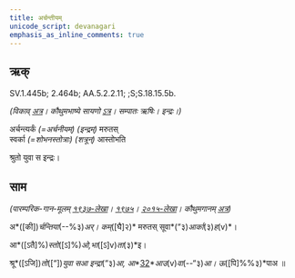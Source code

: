 ```yaml
---
title: अर्चन्तीयम्  
unicode_script: devanagari  
emphasis_as_inline_comments: true
---   
```


## ऋक्

SV.1.445b; 2.464b; AA.5.2.2.11; ;S;S.18.15.5b.

*(विकाव् [अत्र](https://sa.wikisource.org/wiki/%25E0%25A4%25B8%25E0%25A4%25BE%25E0%25A4%25AE%25E0%25A4%25B5%25E0%25A5%2587%25E0%25A4%25A6%25E0%25A4%2583/%25E0%25A4%2595%25E0%25A5%258C%25E0%25A4%25A5%25E0%25A5%2581%25E0%25A4%25AE%25E0%25A5%2580%25E0%25A4%25AF%25E0%25A4%25BE/%25E0%25A4%25B8%25E0%25A4%2582%25E0%25A4%25B9%25E0%25A4%25BF%25E0%25A4%25A4%25E0%25A4%25BE/%25E0%25A4%25AA%25E0%25A5%2582%25E0%25A4%25B0%25E0%25A5%258D%25E0%25A4%25B5%25E0%25A4%25BE%25E0%25A4%25B0%25E0%25A5%258D%25E0%25A4%259A%25E0%25A4%25BF%25E0%25A4%2595%25E0%25A4%2583/%25E0%25A4%259B%25E0%25A4%25A8%25E0%25A5%258D%25E0%25A4%25A6_%25E0%25A4%2586%25E0%25A4%25B0%25E0%25A5%258D%25E0%25A4%259A%25E0%25A4%25BF%25E0%25A4%2595%25E0%25A4%2583/1.1.5_%25E0%25A4%25AA%25E0%25A4%259E%25E0%25A5%258D%25E0%25A4%259A%25E0%25A4%25AE%25E0%25A4%25AA%25E0%25A5%258D%25E0%25A4%25B0%25E0%25A4%25AA%25E0%25A4%25BE%25E0%25A4%25A0%25E0%25A4%2595%25E0%25A4%2583/1.1.5.6_%25E0%25A4%25B7%25E0%25A4%25B7%25E0%25A5%258D%25E0%25A4%25A0%25E0%25A5%2580_%25E0%25A4%25A6%25E0%25A4%25B6%25E0%25A4%25A4%25E0%25A4%25BF%25E0%25A4%2583&sa=D&ust=1542425956275000)। कौथुमभाष्ये सायणो [ऽत्र](https://archive.org/details/SamaVedaSanhitaWithSayanabhashyaVolume1SatyavrataSamasrami1874bis/page/n959&sa=D&ust=1542425956276000)। सम्पातः ऋषिः। इन्द्रः।)*

अर्चन्त्यर्कं *(=अर्चनीयम्)* *(इन्द्रम्)* मरुतस्  
स्वर्का *(=शोभनस्तोत्राः)* *(शत्रून्)* आस्तोभति

श्रुतो युवा स इन्द्रः।

## साम

*(पारम्परिक-गान-मूलम् [१९३७-लेखा](https://archive.org/stream/sAmaveda-jaiminIya-paravastu-paramparA-docs/sAmaveda-paravastu-1937%23page/n9/mode/1up&sa=D&ust=1542425956276000)। [१९७५](https://archive.org/stream/sAmaveda-jaiminIya-paravastu-paramparA-docs/sAmaveda-paravastu-1975%23page/n9/mode/1up&sa=D&ust=1542425956277000)। [२०१५-लेखा](https://archive.org/stream/sAmaveda-jaiminIya-paravastu-paramparA-docs/VIVAAHA%2520UPANAYANA%2520SAAMAANI%23page/n4/mode/1up&sa=D&ust=1542425956277000)। कौथुमगानम् [अत्र](https://archive.org/details/SamaVedaSanhitaWithSayanabhashyaVolume1SatyavrataSamasrami1874bis/page/n959&sa=D&ust=1542425956277000))*

अ*([की])*र्चन्तिया*(--%३)*अर्।  कम्*([घै]२)* मरुतस् सूवा*(“३)*आर्का*(३)*ह*(v)*।

आ*([ऽतै]%)*स्तो*([ऽ]%)*ओ,भा*([ऽ]v)*ता*(३)*इ।

श्रू*([ऽजि])*तो*([“])*युवा सआ इन्द्रा*(“३)*आ, आ**[32](#ftnt32)**आउ*(v)*वा*(--“३)*आ।  ऊ*([पि]%%३)*पाअ ॥